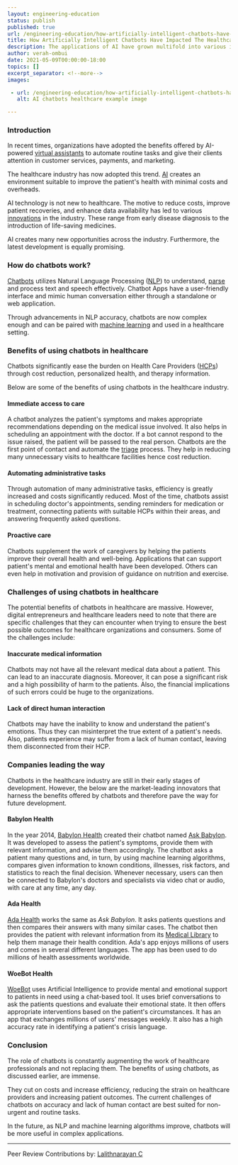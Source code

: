 ```yaml
---
layout: engineering-education
status: publish
published: true
url: /engineering-education/how-artificially-intelligent-chatbots-have-impacted-healthcare-industry/
title: How Artificially Intelligent Chatbots Have Impacted The Healthcare Industry
description: The applications of AI have grown multifold into various industries. In this article we look at the rise of AI in the healthcare industry. We give a detailed analysis of the current state of chatbots implemented and compare them with respect to various features.
author: verah-ombui
date: 2021-05-09T00:00:00-18:00
topics: []
excerpt_separator: <!--more-->
images:

 - url: /engineering-education/how-artificially-intelligent-chatbots-have-impacted-healthcare-industry/hero.jpg
   alt: AI chatbots healthcare example image

---
```


### Introduction
In recent times, organizations have adopted the benefits offered by AI-powered [virtual assistants](https://searchcustomerexperience.techtarget.com/definition/virtual-assistant-AI-assistant) to automate routine tasks and give their clients attention in customer services, payments, and marketing.

The healthcare industry has now adopted this trend. [AI](https://www.ibm.com/cloud/learn/what-is-artificial-intelligence) creates an environment suitable to improve the patient's health with minimal costs and overheads.

AI technology is not new to healthcare. The motive to reduce costs, improve patient recoveries, and enhance data availability has led to various [innovations](https://innolytics-innovation.com/what-is-innovation/) in the industry. These range from early disease diagnosis to the introduction of life-saving medicines.

AI creates many new opportunities across the industry. Furthermore, the latest development is equally promising.

### How do chatbots work?
[Chatbots](https://www.drift.com/learn/chatbot/) utilizes Natural Language Processing ([NLP](https://machinelearningmastery.com/natural-language-processing/)) to understand, [parse](https://techterms.com/definition/parse) and process text and speech effectively. Chatbot Apps have a user-friendly interface and mimic human conversation either through a standalone or web application.

Through advancements in NLP accuracy, chatbots are now complex enough and can be paired with [machine learning](https://www.ibm.com/cloud/learn/machine-learning) and used in a healthcare setting.

### Benefits of using chatbots in healthcare
Chatbots significantly ease the burden on Health Care Providers ([HCPs](https://www.cdc.gov/infectioncontrol/guidelines/healthcare-personnel/appendix/terminology.html)) through cost reduction, personalized health, and therapy information.

Below are some of the benefits of using chatbots in the healthcare industry.

#### Immediate access to care
A chatbot analyzes the patient's symptoms and makes appropriate recommendations depending on the medical issue involved. It also helps in scheduling an appointment with the doctor. If a bot cannot respond to the issue raised, the patient will be passed to the real person.
Chatbots are the first point of contact and automate the [triage](https://www.medicinenet.com/triage/definition.htm) process. They help in reducing many unnecessary visits to healthcare facilities hence cost reduction.

#### Automating administrative tasks
Through automation of many administrative tasks, efficiency is greatly increased and costs significantly reduced. Most of the time, chatbots assist in scheduling doctor's appointments, sending reminders for medication or treatment, connecting patients with suitable HCPs within their areas, and answering frequently asked questions.

#### Proactive care
Chatbots supplement the work of caregivers by helping the patients improve their overall health and well-being. Applications that can support patient's mental and emotional health have been developed. Others can even help in motivation and provision of guidance on nutrition and exercise.

### Challenges of using chatbots in healthcare
The potential benefits of chatbots in healthcare are massive. However, digital entrepreneurs and healthcare leaders need to note that there are specific challenges that they can encounter when trying to ensure the best possible outcomes for healthcare organizations and consumers. Some of the challenges include:

#### Inaccurate medical information
Chatbots may not have all the relevant medical data about a patient. This can lead to an inaccurate diagnosis. Moreover, it can pose a significant risk and a high possibility of harm to the patients. Also, the financial implications of such errors could be huge to the organizations.

#### Lack of direct human interaction
Chatbots may have the inability to know and understand the patient's emotions. Thus they can misinterpret the true extent of a patient's needs. Also, patients experience may suffer from a lack of human contact, leaving them disconnected from their HCP.

### Companies leading the way
Chatbots in the healthcare industry are still in their early stages of development. However, the below are the market-leading innovators that harness the benefits offered by chatbots and therefore pave the way for future development.

#### Babylon Health
In the year 2014, [Babylon Health](https://www.babylonhealth.com/) created their chatbot named [Ask Babylon](https://www.babylonhealth.com/product/ask-babylon). It was developed to assess the patient's symptoms, provide them with relevant information, and advise them accordingly. The chatbot asks a patient many questions and, in turn, by using machine learning algorithms, compares given information to known conditions, illnesses, risk factors, and statistics to reach the final decision. Whenever necessary, users can then be connected to Babylon's doctors and specialists via video chat or audio, with care at any time, any day.

#### Ada Health
[Ada Health](https://ada.com/) works the same as *Ask Babylon*. It asks patients questions and then compares their answers with many similar cases. The chatbot then provides the patient with relevant information from its [Medical Library](https://ada.com/conditions/) to help them manage their health condition. Ada's app enjoys millions of users and comes in several different languages. The app has been used to do millions of health assessments worldwide.

#### WoeBot Health
[WoeBot](https://woebothealth.com/) uses Artificial Intelligence to provide mental and emotional support to patients in need using a chat-based tool. It uses brief conversations to ask the patients questions and evaluate their emotional state. It then offers appropriate interventions based on the patient's circumstances. It has an app that exchanges millions of users' messages weekly. It also has a high accuracy rate in identifying a patient's crisis language.

### Conclusion
The role of chatbots is constantly augmenting the work of healthcare professionals and not replacing them. The benefits of using chatbots, as discussed earlier, are immense.

They cut on costs and increase efficiency, reducing the strain on healthcare providers and increasing patient outcomes. The current challenges of chatbots on accuracy and lack of human contact are best suited for non-urgent and routine tasks. 

In the future, as NLP and machine learning algorithms improve, chatbots will be more useful in complex applications.

---
Peer Review Contributions by: [Lalithnarayan C](/engineering-education/authors/lalithnarayan-c/)
